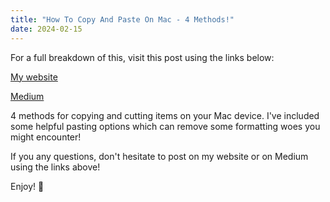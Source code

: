 ```yaml
---
title: "How To Copy And Paste On Mac - 4 Methods!"
date: 2024-02-15
---
```


For a full breakdown of this, visit this post using the links below:

[My website](https://mharwood.uk/how-to-copy-and-paste-on-mac-4-methods/)

[Medium](https://it-delinquent.medium.com/how-to-copy-and-paste-on-mac-4-methods-4616eb3a8c97)

4 methods for copying and cutting items on your Mac device. I've included some helpful pasting options which can remove some formatting woes you might encounter!

If you any questions, don't hesitate to post on my website or on Medium using the links above!

Enjoy! 🎉
